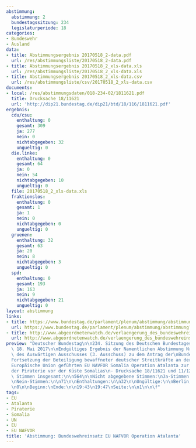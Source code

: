 ```yaml
---
abstimmung:
  abstimmung: 2
  bundestagssitzung: 234
  legislaturperiode: 18
categories:
- Bundeswehr
- Ausland
data:
- title: Abstimmungsergebnis 20170518_2-data.pdf
  url: /res/abstimmungsliste/20170518_2-data.pdf
- title: Abstimmungsergebnis 20170518_2_xls-data.xls
  url: /res/abstimmungsliste/20170518_2_xls-data.xls
- title: Abstimmungsergebnis 20170518_2_xls-data.csv
  url: /res/abstimmungsliste/csv/20170518_2_xls-data.csv
documents:
- local: /res/abstimmungsdaten/018-234-02/1811621.pdf
  title: Drucksache 18/11621
  url: 'http://dip21.bundestag.de/dip21/btd/18/116/1811621.pdf'
ergebnis:
  cdu/csu:
    enthaltung: 0
    gesamt: 309
    ja: 277
    nein: 0
    nichtabgegeben: 32
    ungueltig: 0
  die.linke:
    enthaltung: 0
    gesamt: 64
    ja: 0
    nein: 54
    nichtabgegeben: 10
    ungueltig: 0
  file: 20170518_2_xls-data.xls
  fraktionslos:
    enthaltung: 0
    gesamt: 1
    ja: 1
    nein: 0
    nichtabgegeben: 0
    ungueltig: 0
  gruenen:
    enthaltung: 32
    gesamt: 63
    ja: 20
    nein: 8
    nichtabgegeben: 3
    ungueltig: 0
  spd:
    enthaltung: 0
    gesamt: 193
    ja: 163
    nein: 9
    nichtabgegeben: 21
    ungueltig: 0
layout: abstimmung
links:
- title: https://www.bundestag.de/parlament/plenum/abstimmung/abstimmung?id=464
  url: https://www.bundestag.de/parlament/plenum/abstimmung/abstimmung?id=464
- title: http://www.abgeordnetenwatch.de/verlaengerung_des_bundeswehreinsatzes_in_somalia_atalanta-1105-876.html
  url: http://www.abgeordnetenwatch.de/verlaengerung_des_bundeswehreinsatzes_in_somalia_atalanta-1105-876.html
preview: "Deutscher Bundestag\n\n234. Sitzung des Deutschen Bundestages\nam Donnerstag,\
  \ 18. Mai 2017\n\nEndgültiges Ergebnis der Namentlichen Abstimmung Nr. 2\n\nBeschlussempfehlung\
  \ des Auswärtigen Ausschusses (3. Ausschuss) zu dem Antrag der\nBundesregierung\n\
  Fortsetzung der Beteiligung bewaffneter deutscher Streitkräfte an der durch die\n\
  Europäische Union geführten EU NAVFOR Somalia Operation Atalanta zur Bekämpfung\n\
  der Piraterie vor der Küste Somalias\n- Drucksache 18/11621 und 11/12207 -\n\nAbgegebene\
  \ Stimmen insgesamt:\n\n564\n\nNicht abgegebene Stimmen:\nJa-Stimmen:\n\n66\n461\n\
  \nNein-Stimmen:\n\n71\n\nEnthaltungen:\n\n32\n\nUngültige:\n\nBerlin, den 18.05.2017\n\
  \n0\n\nBeginn:\nEnde:\n\n19:43\n19:47\nSeite:\n\n1\n\n\f"
tags:
- EU
- Atalanta
- Piraterie
- Somalia
- UN
- EU
- EU NAFVOR
title: 'Abstimmung: Bundeswehreinsatz EU NAFVOR Operation Atalanta'
---
```

